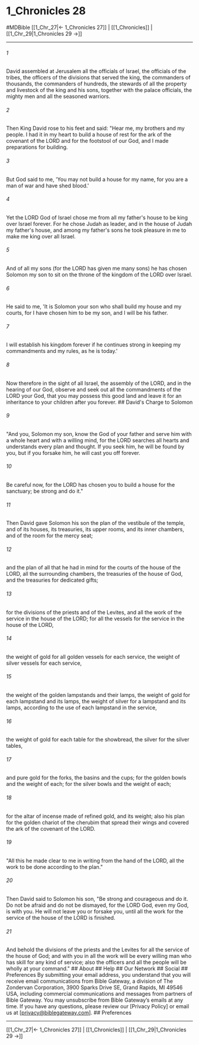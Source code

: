 # 1_Chronicles 28
#MDBible
[[1_Chr_27|← 1_Chronicles 27]] | [[1_Chronicles]] | [[1_Chr_29|1_Chronicles 29 →]]

***


###### 1 
David assembled at Jerusalem all the officials of Israel, the officials of the tribes, the officers of the divisions that served the king, the commanders of thousands, the commanders of hundreds, the stewards of all the property and livestock of the king and his sons, together with the palace officials, the mighty men and all the seasoned warriors. 

###### 2 
Then King David rose to his feet and said: "Hear me, my brothers and my people. I had it in my heart to build a house of rest for the ark of the covenant of the LORD and for the footstool of our God, and I made preparations for building. 

###### 3 
But God said to me, 'You may not build a house for my name, for you are a man of war and have shed blood.' 

###### 4 
Yet the LORD God of Israel chose me from all my father's house to be king over Israel forever. For he chose Judah as leader, and in the house of Judah my father's house, and among my father's sons he took pleasure in me to make me king over all Israel. 

###### 5 
And of all my sons (for the LORD has given me many sons) he has chosen Solomon my son to sit on the throne of the kingdom of the LORD over Israel. 

###### 6 
He said to me, 'It is Solomon your son who shall build my house and my courts, for I have chosen him to be my son, and I will be his father. 

###### 7 
I will establish his kingdom forever if he continues strong in keeping my commandments and my rules, as he is today.' 

###### 8 
Now therefore in the sight of all Israel, the assembly of the LORD, and in the hearing of our God, observe and seek out all the commandments of the LORD your God, that you may possess this good land and leave it for an inheritance to your children after you forever. ## David's Charge to Solomon 

###### 9 
"And you, Solomon my son, know the God of your father and serve him with a whole heart and with a willing mind, for the LORD searches all hearts and understands every plan and thought. If you seek him, he will be found by you, but if you forsake him, he will cast you off forever. 

###### 10 
Be careful now, for the LORD has chosen you to build a house for the sanctuary; be strong and do it." 

###### 11 
Then David gave Solomon his son the plan of the vestibule of the temple, and of its houses, its treasuries, its upper rooms, and its inner chambers, and of the room for the mercy seat; 

###### 12 
and the plan of all that he had in mind for the courts of the house of the LORD, all the surrounding chambers, the treasuries of the house of God, and the treasuries for dedicated gifts; 

###### 13 
for the divisions of the priests and of the Levites, and all the work of the service in the house of the LORD; for all the vessels for the service in the house of the LORD, 

###### 14 
the weight of gold for all golden vessels for each service, the weight of silver vessels for each service, 

###### 15 
the weight of the golden lampstands and their lamps, the weight of gold for each lampstand and its lamps, the weight of silver for a lampstand and its lamps, according to the use of each lampstand in the service, 

###### 16 
the weight of gold for each table for the showbread, the silver for the silver tables, 

###### 17 
and pure gold for the forks, the basins and the cups; for the golden bowls and the weight of each; for the silver bowls and the weight of each; 

###### 18 
for the altar of incense made of refined gold, and its weight; also his plan for the golden chariot of the cherubim that spread their wings and covered the ark of the covenant of the LORD. 

###### 19 
"All this he made clear to me in writing from the hand of the LORD, all the work to be done according to the plan." 

###### 20 
Then David said to Solomon his son, "Be strong and courageous and do it. Do not be afraid and do not be dismayed, for the LORD God, even my God, is with you. He will not leave you or forsake you, until all the work for the service of the house of the LORD is finished. 

###### 21 
And behold the divisions of the priests and the Levites for all the service of the house of God; and with you in all the work will be every willing man who has skill for any kind of service; also the officers and all the people will be wholly at your command." ## About ## Help ## Our Network ## Social ## Preferences By submitting your email address, you understand that you will receive email communications from Bible Gateway, a division of The Zondervan Corporation, 3900 Sparks Drive SE, Grand Rapids, MI 49546 USA, including commercial communications and messages from partners of Bible Gateway. You may unsubscribe from Bible Gateway&rsquo;s emails at any time. If you have any questions, please review our [Privacy Policy] or email us at [privacy@biblegateway.com]. ## Preferences

***

[[1_Chr_27|← 1_Chronicles 27]] | [[1_Chronicles]] | [[1_Chr_29|1_Chronicles 29 →]]
